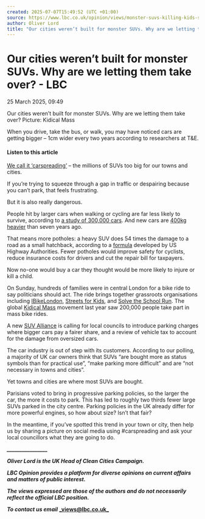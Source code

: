 ```yaml
---
created: 2025-07-07T15:49:52 (UTC +01:00)
source: https://www.lbc.co.uk/opinion/views/monster-suvs-killing-kids-safety-driving-carspreading/
author: Oliver Lord
title: "Our cities weren’t built for monster SUVs. Why are we letting them take over? - LBC"
---
```


# Our cities weren’t built for monster SUVs. Why are we letting them take over? - LBC

25 March 2025, 09:49

Our cities weren’t built for monster SUVs. Why are we letting them take over? Picture: Kidical Mass

When you drive, take the bus, or walk, you may have noticed cars are getting bigger – 1cm wider every two years according to researchers at T&E.

#### Listen to this article

[We call it ‘carspreading’](https://cleancitiescampaign.org/carspreading/) – the millions of SUVs too big for our towns and cities.

If you’re trying to squeeze through a gap in traffic or despairing because you can’t park, that feels frustrating.

But it is also really dangerous.

People hit by larger cars when walking or cycling are far less likely to survive, according to [a study of 300,000 cars](https://www.vias.be/fr/newsroom/des-voitures-plus-lourdes-plus-hautes-et-plus-puissantes-pour-une-securite-routiere-a-deux-vitesses-/). And new cars are [400kg heavier](https://www.autocar.co.uk/car-news/new-cars/average-weight-new-cars-rises-nearly-400kg-seven-years) than seven years ago.

That means more potholes: a heavy SUV does 54 times the damage to a road as a small hatchback, according to a [formula](https://roaddamagecalculator.com/?vehicle_one=small-hatchback&vehicle_two=large-suv) developed by US Highway Authorities. Fewer potholes would improve safety for cyclists, reduce insurance costs for drivers and cut the repair bill for taxpayers.

Now no-one would buy a car they thought would be more likely to injure or kill a child.

On Sunday, hundreds of families were in central London for a bike ride to say politicians should act. The ride brings together grassroots organisations including [IBikeLondon](https://ibikelondon.com/#page-top), [Streets for Kids](https://cleancitiescampaign.org/streetsforkids/), and [Solve the School Run](https://www.solvetheschoolrun.org/). The global [Kidical Mass](https://kidsonbike.org/) movement last year saw 200,000 people take part in mass bike rides.

A new [SUV Alliance](https://www.suv-alliance.org.uk/) is calling for local councils to introduce parking charges where bigger cars pay a fairer share, and a review of vehicle tax to account for the damage from oversized cars.

The car industry is out of step with its customers. According to our polling, a majority of UK car owners think that SUVs “are bought more as status symbols than for practical use”, “make parking more difficult” and are “not necessary in towns and cities”.

Yet towns and cities are where most SUVs are bought.

Parisians voted to bring in progressive parking policies, so the larger the car, the more it costs to park. This has led to roughly two thirds fewer large SUVs parked in the city centre. Parking policies in the UK already differ for more powerful engines, so how about size? Isn’t that fair?

In the meantime, if you’ve spotted this trend in your town or city, then help us by sharing a picture on social media using #carspreading and ask your local councillors what they are going to do.

**_\_\_\_\_\_\_\_\_\_\_\_\_\_\_\_\__**

**_Oliver Lord is the UK Head of Clean Cities Campaign._**

**_LBC Opinion provides a platform for diverse opinions on current affairs and matters of public interest._**

**_The views expressed are those of the authors and do not necessarily reflect the official LBC position._**

**_To contact us email_** [**_views@lbc.co.uk_**](mailto:views@lbc.co.uk)
